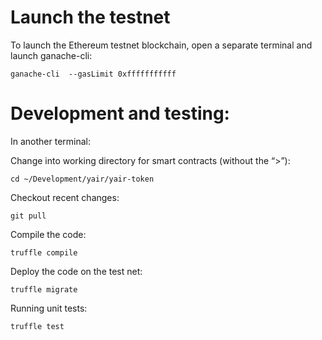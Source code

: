 # Launch the testnet

To launch the Ethereum testnet blockchain, open a separate terminal and launch ganache-cli:

```
ganache-cli  --gasLimit 0xfffffffffff
```

# Development and testing:

In another terminal:

Change into working directory for smart contracts (without the “>”):

```
cd ~/Development/yair/yair-token
```

Checkout recent changes:

```
git pull
```

Compile the code:

```
truffle compile
```

Deploy the code on the test net:

```
truffle migrate
```

Running unit tests:

```
truffle test
```

